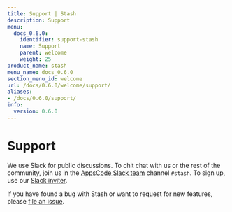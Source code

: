 ```yaml
---
title: Support | Stash
description: Support
menu:
  docs_0.6.0:
    identifier: support-stash
    name: Support
    parent: welcome
    weight: 25
product_name: stash
menu_name: docs_0.6.0
section_menu_id: welcome
url: /docs/0.6.0/welcome/support/
aliases:
- /docs/0.6.0/support/
info:
  version: 0.6.0
---
```


# Support

We use Slack for public discussions. To chit chat with us or the rest of the community, join us in the [AppsCode Slack team](https://appscode.slack.com/messages/C8NCX6N23/details/) channel `#stash`. To sign up, use our [Slack inviter](https://slack.appscode.com/).

If you have found a bug with Stash or want to request for new features, please [file an issue](https://github.com/appscode/stash/issues/new).
